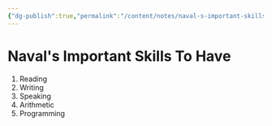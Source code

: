 ```yaml
---
{"dg-publish":true,"permalink":"/content/notes/naval-s-important-skills-to-have/","noteIcon":""}
---
```


# Naval's Important Skills To Have

1. Reading
2. Writing
3. Speaking
4. Arithmetic
5. Programming